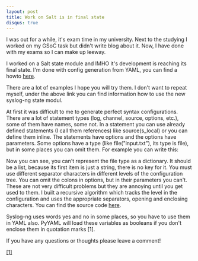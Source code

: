 ```yaml
---
layout: post
title: Work on Salt is in final state
disqus: true
---
```

I was out for a while, it's exam time in my university. Next to the
studying I worked on my GSoC task but didn't write blog about it. Now,
I have done with my exams so I can make up leeway.


I worked on a Salt state module and IMHO it's  development is reaching
its final state. I'm done with config generation from YAML, you can
find a howto [here](https://github.com/ihrwein/salt/wiki/Syslog-ng-state-HOWTO).

There are a lot of examples I hope you will try them. I don't want to
repeat myself, under the above link you can find information how to use
the new syslog-ng state modul.

At first it was difficult to me to generate perfect syntax
configurations. There are a lot of statement types (log, channel,
source, options, etc.), some of them have names, some not. In a
statement you can use already defined statements (I call them
references) like source(s_local) or you can define them inline. The
statements have options and the options have parameters. Some options
have a type (like file("input.txt"), its type is file), but in some
places you can omit them. For example you can write this:

Now you can see, you can't represent the file type as a dictionary. It
should be a list, because its first item is just a string, there is no
key for it. You must use different separator characters in different
levels of the configuration tree. You can omit the colons in options,
but in their parameters you can't. These are not very difficult
problems but they are annoying until you get used to them. I built a
recursive algorithm which tracks the level in the configuration and
uses the appropriate separators, opening and enclosing characters.  You
can find the source code [here](https://github.com/ihrwein/salt/blob/add-syslog-ng-module/salt/states/syslog_ng.py).

Syslog-ng uses words yes and no in some places, so you have to use them
in YAML also. PyYAML will load these variables as booleans if you don't
enclose them in quotation marks [1].

If you have any questions or thoughts please leave a comment!

[[1] ](http://salt.readthedocs.org/en/latest/topics/troubleshooting/yaml_idiosyncrasies.html#true-false-yes-no-on-off)

